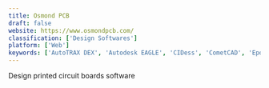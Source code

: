 ```yaml
---
title: Osmond PCB
draft: false 
website: https://www.osmondpcb.com/
classification: ['Design Softwares']
platform: ['Web']
keywords: ['AutoTRAX DEX', 'Autodesk EAGLE', 'CIDess', 'CometCAD', 'Epoxy', 'FreePCB', 'Fritzing', 'JSchem', 'KiCad', 'LibrePCB', 'LochMaster', 'PCB Elegance', 'Proteus PCB design', 'Razen', 'gEDA Project']
---
```

Design printed circuit boards software